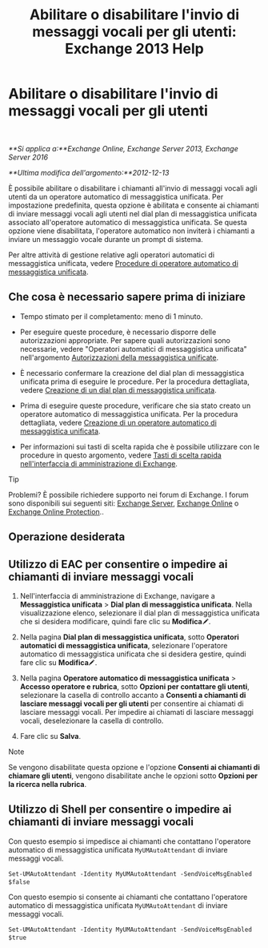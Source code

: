 ﻿---
title: "Abilitare o disabilitare l'invio di messaggi vocali per gli utenti: Exchange 2013 Help"
TOCTitle: Abilitare o disabilitare l'invio di messaggi vocali per gli utenti
ms:assetid: faa300d8-2534-40db-8ef9-428be8bb7934
ms:mtpsurl: https://technet.microsoft.com/it-it/library/Dd351277(v=EXCHG.150)
ms:contentKeyID: 52057360
ms.date: 05/22/2018
mtps_version: v=EXCHG.150
ms.translationtype: MT
---

# Abilitare o disabilitare l'invio di messaggi vocali per gli utenti

 

_**Si applica a:**Exchange Online, Exchange Server 2013, Exchange Server 2016_

_**Ultima modifica dell'argomento:**2012-12-13_

È possibile abilitare o disabilitare i chiamanti all'invio di messaggi vocali agli utenti da un operatore automatico di messaggistica unificata. Per impostazione predefinita, questa opzione è abilitata e consente ai chiamanti di inviare messaggi vocali agli utenti nel dial plan di messaggistica unificata associato all'operatore automatico di messaggistica unificata. Se questa opzione viene disabilitata, l'operatore automatico non inviterà i chiamanti a inviare un messaggio vocale durante un prompt di sistema.

Per altre attività di gestione relative agli operatori automatici di messaggistica unificata, vedere [Procedure di operatore automatico di messaggistica unificata](um-auto-attendant-procedures-exchange-2013-help.md).

## Che cosa è necessario sapere prima di iniziare

  - Tempo stimato per il completamento: meno di 1 minuto.

  - Per eseguire queste procedure, è necessario disporre delle autorizzazioni appropriate. Per sapere quali autorizzazioni sono necessarie, vedere "Operatori automatici di messaggistica unificata" nell'argomento [Autorizzazioni della messaggistica unificate](unified-messaging-permissions-exchange-2013-help.md).

  - È necessario confermare la creazione del dial plan di messaggistica unificata prima di eseguire le procedure. Per la procedura dettagliata, vedere [Creazione di un dial plan di messaggistica unificata](create-a-um-dial-plan-exchange-2013-help.md).

  - Prima di eseguire queste procedure, verificare che sia stato creato un operatore automatico di messaggistica unificata. Per la procedura dettagliata, vedere [Creazione di un operatore automatico di messaggistica unificata](create-a-um-auto-attendant-exchange-2013-help.md).

  - Per informazioni sui tasti di scelta rapida che è possibile utilizzare con le procedure in questo argomento, vedere [Tasti di scelta rapida nell'interfaccia di amministrazione di Exchange](keyboard-shortcuts-in-the-exchange-admin-center-exchange-online-protection-help.md).


> [!TIP]
> Problemi? È possibile richiedere supporto nei forum di Exchange. I forum sono disponibili sui seguenti siti: <A href="https://go.microsoft.com/fwlink/p/?linkid=60612">Exchange Server</A>, <A href="https://go.microsoft.com/fwlink/p/?linkid=267542">Exchange Online</A> o <A href="https://go.microsoft.com/fwlink/p/?linkid=285351">Exchange Online Protection</A>..



## Operazione desiderata

## Utilizzo di EAC per consentire o impedire ai chiamanti di inviare messaggi vocali

1.  Nell'interfaccia di amministrazione di Exchange, navigare a **Messaggistica unificata** \> **Dial plan di messaggistica unificata**. Nella visualizzazione elenco, selezionare il dial plan di messaggistica unificata che si desidera modificare, quindi fare clic su **Modifica**![Icona Modifica](images/JJ218640.6f53ccb2-1f13-4c02-bea0-30690e6ea71d(EXCHG.150).gif "Icona Modifica").

2.  Nella pagina **Dial plan di messaggistica unificata**, sotto **Operatori automatici di messaggistica unificata**, selezionare l'operatore automatico di messaggistica unificata che si desidera gestire, quindi fare clic su **Modifica**![Icona Modifica](images/JJ218640.6f53ccb2-1f13-4c02-bea0-30690e6ea71d(EXCHG.150).gif "Icona Modifica").

3.  Nella pagina **Operatore automatico di messaggistica unificata** \> **Accesso operatore e rubrica**, sotto **Opzioni per contattare gli utenti**, selezionare la casella di controllo accanto a **Consenti a chiamanti di lasciare messaggi vocali per gli utenti** per consentire ai chiamati di lasciare messaggi vocali. Per impedire ai chiamati di lasciare messaggi vocali, deselezionare la casella di controllo.

4.  Fare clic su **Salva**.


> [!NOTE]
> Se vengono disabilitate questa opzione e l'opzione <STRONG>Consenti ai chiamanti di chiamare gli utenti</STRONG>, vengono disabilitate anche le opzioni sotto <STRONG>Opzioni per la ricerca nella rubrica</STRONG>.



## Utilizzo di Shell per consentire o impedire ai chiamanti di inviare messaggi vocali

Con questo esempio si impedisce ai chiamanti che contattano l'operatore automatico di messaggistica unificata `MyUMAutoAttendant` di inviare messaggi vocali.

    Set-UMAutoAttendant -Identity MyUMAutoAttendant -SendVoiceMsgEnabled $false

Con questo esempio si consente ai chiamanti che contattano l'operatore automatico di messaggistica unificata `MyUMAutoAttendant` di inviare messaggi vocali.

    Set-UMAutoAttendant -Identity MyUMAutoAttendant -SendVoiceMsgEnabled $true


